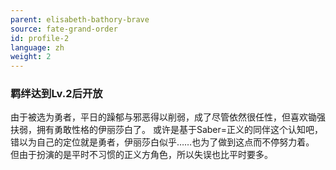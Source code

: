 ```yaml
---
parent: elisabeth-bathory-brave
source: fate-grand-order
id: profile-2
language: zh
weight: 2
---
```


### 羁绊达到Lv.2后开放

由于被选为勇者，平日的躁郁与邪恶得以削弱，成了尽管依然很任性，但喜欢锄强扶弱，拥有勇敢性格的伊丽莎白了。
或许是基于Saber=正义的同伴这个认知吧，错以为自己的定位就是勇者，伊丽莎白似乎……也为了做到这点而不停努力着。
但由于扮演的是平时不习惯的正义方角色，所以失误也比平时要多。
